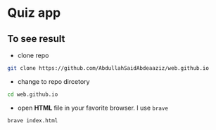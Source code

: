 # Quiz app

## To see result

- clone repo

```bash
git clone https://github.com/AbdullahSaidAbdeaaziz/web.github.io
```

- change to repo dircetory

```bash
cd web.github.io
```

- open **HTML** file in your favorite browser. I use `brave`

```bash
brave index.html
```
